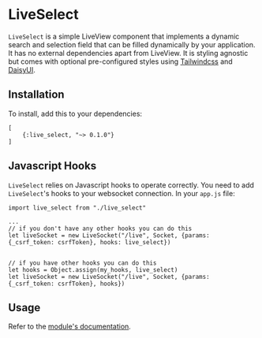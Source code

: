 # LiveSelect

`LiveSelect` is a simple LiveView component that implements a dynamic search and selection
field that can be filled dynamically by your application. It has no external dependencies apart from
LiveView. It is styling agnostic but comes with optional pre-configured styles using [Tailwindcss](https://tailwindcss.com/)
and [DaisyUI](https://daisyui.com/).

## Installation

To install, add this to your dependencies:

```
[
    {:live_select, "~> 0.1.0"}
]
```

## Javascript Hooks

`LiveSelect` relies on Javascript hooks to operate correctly. You need to add `LiveSelect`'s hooks to your websocket connection.
In your `app.js` file:

```
import live_select from "./live_select"

...
// if you don't have any other hooks you can do this
let liveSocket = new LiveSocket("/live", Socket, {params: {_csrf_token: csrfToken}, hooks: live_select})


// if you have other hooks you can do this
let hooks = Object.assign(my_hooks, live_select)
let liveSocket = new LiveSocket("/live", Socket, {params: {_csrf_token: csrfToken}, hooks})
```

## Usage

Refer to the [module's documentation](`LiveSelect`).
